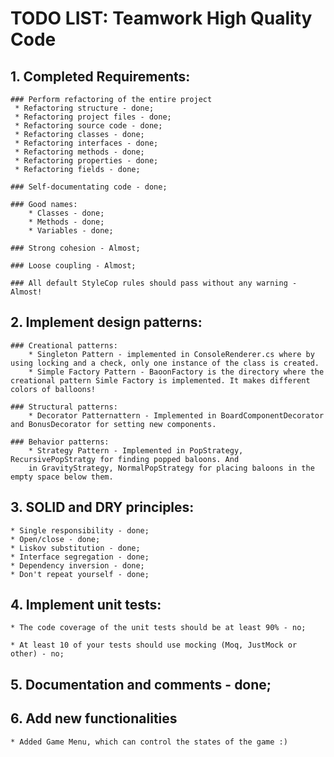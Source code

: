 # TODO LIST: Teamwork High Quality Code

## 1. Completed Requirements:
	### Perform refactoring of the entire project 
	 * Refactoring structure - done;
	 * Refactoring project files - done;
	 * Refactoring source code - done;
	 * Refactoring classes - done;
	 * Refactoring interfaces - done;
	 * Refactoring methods - done;
	 * Refactoring properties - done;
	 * Refactoring fields - done; 
	 
	### Self-documentating code - done;
	
	### Good names:
		* Classes - done;
		* Methods - done;
		* Variables - done;
		
	### Strong cohesion - Almost;
	
	### Loose coupling - Almost;
	
	### All default StyleCop rules should pass without any warning - Almost!
	
## 2. Implement design patterns:
	### Creational patterns:
		* Singleton Pattern - implemented in ConsoleRenderer.cs where by using locking and a check, only one instance of the class is created.
		* Simple Factory Pattern - BaoonFactory is the directory where the creational pattern Simle Factory is implemented. It makes different colors of balloons!
		
	### Structural patterns:
		* Decorator Patternattern - Implemented in BoardComponentDecorator and BonusDecorator for setting new components.

	### Behavior patterns:
		* Strategy Pattern - Implemented in PopStrategy, RecursivePopStratgy for finding popped baloons. And
		in GravityStrategy, NormalPopStrategy for placing baloons in the empty space below them.
		
## 3. SOLID and DRY principles:
	* Single responsibility - done;
	* Open/close - done;
	* Liskov substitution - done;
	* Interface segregation - done; 
	* Dependency inversion - done;
	* Don't repeat yourself - done;

## 4. Implement unit tests:

	* The code coverage of the unit tests should be at least 90% - no;
	
	* At least 10 of your tests should use mocking (Moq, JustMock or other) - no;
	
## 5. Documentation and comments - done;

## 6. Add new functionalities
	* Added Game Menu, which can control the states of the game :)
